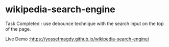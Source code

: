 # wikipedia-search-engine


Task Completed : use debounce technique with the search input on the top of the page.


Live Demo :https://yossefmagdy.github.io/wikipedia-search-engine/
